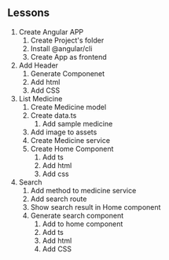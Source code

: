 ## Lessons
1. Create Angular APP
    1. Create Project's folder
    2. Install @angular/cli
    3. Create App as frontend
2. Add Header
    1. Generate Componenet
    2. Add html
    3. Add CSS
3. List Medicine
    1. Create Medicine model
    2. Create data.ts
        1. Add sample medicine
    3. Add image to assets
    4. Create Medicine service
    5. Create Home Component
        1. Add ts
        2. Add html
        3. Add css
4. Search
    1. Add method to medicine service
    2. Add search route
    3. Show search result in Home component
    4. Generate search component
        1. Add to home component
        2. Add ts
        3. Add html
        4. Add CSS
